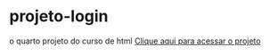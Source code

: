 # projeto-login
 o quarto projeto do curso de html
<a href="https://phelipeoliveira.github.io/projeto-login/">Clique aqui para acessar o projeto</a>